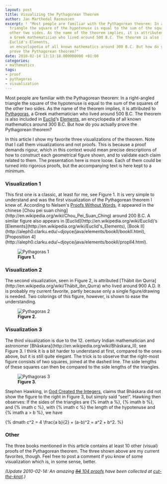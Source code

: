```yaml
---
layout: post
title: Visualizing the Pythagorean Theorem
author: Jan Marthedal Rasmussen
excerpt: ! "Most people are familiar with the Pythagorean theorem: In a right-angled
  triangle the square of the hypotenuse is equal to the sum of the squares of the
  other two sides. As the name of the theorem implies, it is attributed to Pythagoras,
  a Greek mathematician who lived around 500 B.C. The theorem is also included in
  Euclid's Elements,
  an encyclopedia of all known mathematics around 300 B.C. But how do you actually
  prove the Pythagorean theorem?"
date: 2010-02-14 13:13:18.000000000 +01:00
categories:
- mathematics
tags:
- proof
- pythagoras
- visualization
---
```

Most people are familiar with the Pythagorean theorem: In a right-angled triangle the square of the hypotenuse is equal to the sum of the squares of the other two sides. As the name of the theorem implies, it is attributed to [Pythagoras](http://en.wikipedia.org/wiki/Pythagoras), a Greek mathematician who lived around 500 B.C. The theorem is also included in [Euclid](http://en.wikipedia.org/wiki/Euclid)&#8216;s [Elements](http://en.wikipedia.org/wiki/Euclid's_Elements), an encyclopedia of all known mathematics around 300 B.C. But how do you actually prove the Pythagorean theorem?<span></span>

In this article I show my favorite three visualizations of the theorem. Note that I call them visualizations and not proofs. This is because a proof demands rigour, which in this context would mean precise descriptions of how to construct each geometrical figure shown, and to validate each claim related to them. The presentation here is more loose. Each of them could be turned into rigorous proofs, but the accompanying text is here kept to a minimum.

### Visualization 1

<div class="pull-right"><a href="{% amazon pww1 %}"><img src="{% bookcover pww1 %}" alt=""></a></div>
This first one is a classic, at least for me, see Figure&nbsp;1. It is very simple to understand and was the first visualization of the Pythagorean theorem I knew of. According to Nelsen's <a href="{% amazon pww1 %}">Proofs Without Words</a>, it appeared in the chinese [Chou pei suan ching](http://en.wikipedia.org/wiki/Chou_Pei_Suan_Ching) around 200 B.C. A similar figure also appears in [Euclid](http://en.wikipedia.org/wiki/Euclid)&#8216;s [Elements](http://en.wikipedia.org/wiki/Euclid's_Elements), [Book II](http://aleph0.clarku.edu/~djoyce/java/elements/bookII/bookII.html), [Proposition 4](http://aleph0.clarku.edu/~djoyce/java/elements/bookII/propII4.html).

<figure>
  <img src="{{site.baseurl}}media/pythagoras1.svg" class="img-responsive" alt="Pythagoras 1">
  <figcaption><strong>Figure 1.</strong></figcaption>
</figure>

### Visualization 2

<div class="pull-right"><a href="{% amazon hawking %}"><img src="{% bookcover hawking %}" alt=""></a></div>
The second visualization, seen in Figure&nbsp;2, is attributed [Thābit ibn Qurra](http://en.wikipedia.org/wiki/Thābit_ibn_Qurra) who lived around 900 A.D. It is probably my current favorite, partly because only a single figure/drawing is needed. Two colorings of this figure, however, is shown to ease the understanding.

<figure>
  <img src="{{site.baseurl}}media/pythagoras2.svg" class="img-responsive" alt="Pythagoras 2">
  <figcaption><strong>Figure 2.</strong></figcaption>
</figure>

### Visualization 3

<div class="pull-right"><a href="{% amazon pww2 %}"><img src="{% bookcover pww2 %}" alt=""></a></div>
The third visualization is due to the 12. century Indian mathematician and astronomer [Bhāskara](http://en.wikipedia.org/wiki/Bhāskara_II), see Figure&nbsp;3. I think it is a bit harder to understand at first, compared to the ones above, but it is still quite elegant. The trick is to observe that the right-most figure consists of two squares, joined at the dashed line. The side lengths of these squares can then be compared to the side lengths of the triangles.

<figure>
  <img src="{{site.baseurl}}media/pythagoras3.svg" class="img-responsive" alt="Pythagoras 3">
  <figcaption><strong>Figure 3.</strong></figcaption>
</figure>

Stephen Hawking, in <a href="{% amazon hawking %}">God Created the Integers</a>, claims that Bhāskara did not show the figure to the right in Figure&nbsp;3, but simply said &#8220;see!&#8221;. Hawking then observes: If the sides of the triangles are {% imath a %}, {% imath b %}, and {% imath c %}, with {% imath c %} the length of the hypotenuse and {% imath a > b %}, we have

{% dmath c^2 = 4 \frac{a b}{2} + (a-b)^2 = a^2 + b^2. %}

### Other

The three books mentioned in this article contains at least 10 other (visual) proofs of the Pythagorean theorem. The three shown above are my current favorites, though. Feel free to post a comment if you know of some visualization which is, in some sense, better.

*(Update 2010-02-14: An amazing [<span style="text-decoration: line-through;">84</span> 104 proofs](http://www.cut-the-knot.org/pythagoras/index.shtml) have been collected at [cut-the-knot](http://www.cut-the-knot.org/).)*
